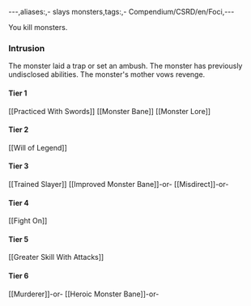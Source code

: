 ---,aliases:,- slays monsters,tags:,- Compendium/CSRD/en/Foci,---

You kill monsters.
 ### Intrusion
The monster laid a trap or set an ambush. The monster has previously undisclosed abilities. The monster's mother vows revenge.

#### Tier 1
[[Practiced With Swords]]
[[Monster Bane]]
[[Monster Lore]]
#### Tier 2
[[Will of Legend]]
#### Tier 3
[[Trained Slayer]]
[[Improved Monster Bane]]-or-
[[Misdirect]]-or-
#### Tier 4
[[Fight On]]
#### Tier 5
[[Greater Skill With Attacks]]
#### Tier 6
[[Murderer]]-or-
[[Heroic Monster Bane]]-or-
